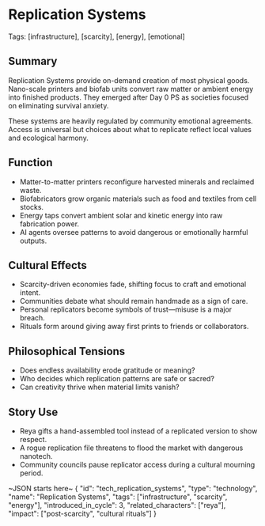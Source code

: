 # Replication Systems
Tags: [infrastructure], [scarcity], [energy], [emotional]

## Summary
Replication Systems provide on-demand creation of most physical goods. Nano-scale printers and biofab units convert raw matter or ambient energy into finished products. They emerged after Day 0 PS as societies focused on eliminating survival anxiety.

These systems are heavily regulated by community emotional agreements. Access is universal but choices about what to replicate reflect local values and ecological harmony.

## Function
- Matter-to-matter printers reconfigure harvested minerals and reclaimed waste.
- Biofabricators grow organic materials such as food and textiles from cell stocks.
- Energy taps convert ambient solar and kinetic energy into raw fabrication power.
- AI agents oversee patterns to avoid dangerous or emotionally harmful outputs.

## Cultural Effects
- Scarcity-driven economies fade, shifting focus to craft and emotional intent.
- Communities debate what should remain handmade as a sign of care.
- Personal replicators become symbols of trust—misuse is a major breach.
- Rituals form around giving away first prints to friends or collaborators.

## Philosophical Tensions
- Does endless availability erode gratitude or meaning?
- Who decides which replication patterns are safe or sacred?
- Can creativity thrive when material limits vanish?

## Story Use
- Reya gifts a hand-assembled tool instead of a replicated version to show respect.
- A rogue replication file threatens to flood the market with dangerous nanotech.
- Community councils pause replicator access during a cultural mourning period.

~JSON starts here~
{
  "id": "tech_replication_systems",
  "type": "technology",
  "name": "Replication Systems",
  "tags": ["infrastructure", "scarcity", "energy"],
  "introduced_in_cycle": 3,
  "related_characters": ["reya"],
  "impact": ["post-scarcity", "cultural rituals"]
}
